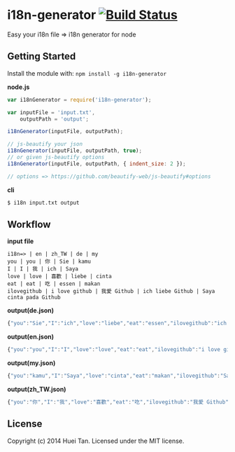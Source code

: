 # i18n-generator [![Build Status](https://secure.travis-ci.org/huei90/i18n-generator.png?branch=master)](http://travis-ci.org/huei90/i18n-generator)

Easy your i18n file => i18n generator for node

## Getting Started
Install the module with: `npm install -g i18n-generator`

**node.js**

```javascript
var i18nGenerator = require('i18n-generator');

var inputFile = 'input.txt',
    outputPath = 'output';

i18nGenerator(inputFile, outputPath);

// js-beautify your json
i18nGenerator(inputFile, outputPath, true);
// or given js-beautify options
i18nGenerator(inputFile, outputPath, { indent_size: 2 });

// options => https://github.com/beautify-web/js-beautify#options
```

**cli**

```bash
$ i18n input.txt output
```

## Workflow

**input file**
```
i18n=> | en | zh_TW | de | my
you | you | 你 | Sie | kamu
I | I | 我 | ich | Saya
love | love | 喜歡 | liebe | cinta
eat | eat | 吃 | essen | makan
ilovegithub | i love github | 我愛 Github | ich liebe Github | Saya cinta pada Github
```

**output(de.json)**
```js
{"you":"Sie","I":"ich","love":"liebe","eat":"essen","ilovegithub":"ich liebe Github"}
```
**output(en.json)**
```js
{"you":"you","I":"I","love":"love","eat":"eat","ilovegithub":"i love github"}
```
**output(my.json)**
```js
{"you":"kamu","I":"Saya","love":"cinta","eat":"makan","ilovegithub":"Saya cinta pada Github"}
```
**output(zh_TW.json)**
```js
{"you":"你","I":"我","love":"喜歡","eat":"吃","ilovegithub":"我愛 Github"}
```

## License
Copyright (c) 2014 Huei Tan. Licensed under the MIT license.
